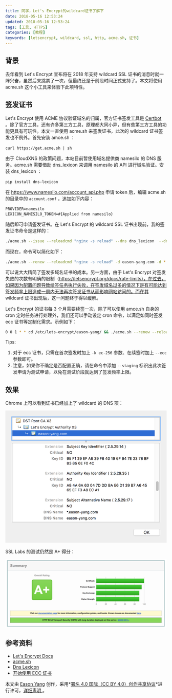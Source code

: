 ```yaml
---
title: 同学，Let's Encrypt的wildcard证书了解下
date: 2018-05-16 12:53:24
updated: 2018-05-16 12:53:24
tags: [工具, HTTPS]
categories: [教程]
keywords: [letsencrypt, wildcard, ssl, http, acme.sh, 证书]
---
```


## 背景

去年看到 Let's Encrypt 宣布将在 2018 年支持 wildcard SSL 证书的消息时就一阵兴奋，虽然后来跳票了一次，但最终还是于前段时间正式支持了。本文将使用 acme.sh 这个小工具来体验下此项特性。

## 签发证书

Let's Encrypt 使用 ACME 协议验证域名的归属，官方证书签发工具是 [Certbot](https://certbot.eff.org/) 。除了官方工具，还有许多第三方工具，原理都大同小异，但有些第三方工具的功能更具有可玩性。本文一直使用 acme.sh 来签发证书，此次的 wildcard 证书签发也不例外。首先安装 amce.sh ：

`curl https://get.acme.sh | sh`

由于 CloudXNS 的政策问题，本站目前暂使用域名提供商 namesilo 的 DNS 服务。acme.sh 需要借助 dns_lexicon 来调用 namesilo 的 API 进行域名验证。安装 dns_lexicon ：

`pip install dns-lexicon`

在 https://www.namesilo.com/account_api.php 申请 token 后，编辑 acme.sh 的目录中的 `account.conf` ，追加如下内容：

```
PROVIDER=namesilo
LEXICON_NAMESILO_TOKEN=#{Applied from namesilo}
```

随后即可申请签发证书。在 Let's Encrypt 的 wildcard SSL 证书出现前，我的签发证书命令是这样的：

```sh
./acme.sh --issue --reloadcmd "nginx -s reload" --dns dns_lexicon  --dnssleep 960 -d eason-yang.com -d www.eason-yang.com -d note.eason-yang.com -d search.eason-yang.com -d status.eason-yang.com -d wiki.eason-yang.com -d m.wiki.eason-yang.com -d up.wiki.eason-yang.com -d fonts.eason-yang.com -d jiathis.eason-yang.com -d v3.jiathis.eason-yang.com -d disqus.eason-yang.com -d s.jiathis.eason-yang.com -d gstatic.eason-yang.com -d easonyang.disqus.eason-yang.com -d disquscdn.eason-yang.com -d test.eason-yang.com -d i.eason-yang.com -d img.eason-yang.com -d file.eason-yang.com -d static.eason-yang.com --certhome /etc/lets-encrypt/eason-yang/rsa -f
```

而现在，命令可以简化如下：<!--more--> 

```sh
./acme.sh --renew --reloadcmd "nginx -s reload" -d eason-yang.com -d *.eason-yang.com --certhome /etc/lets-encrypt/eason-yang/rsa --dns dns_lexicon --dnssleep 960 --force
```

可以说大大精简了签发多域名证书的成本。另一方面，由于 Let's Encrypt 对签发失败的次数有明确的限制（https://letsencrypt.org/docs/rate-limits），在过去，如果因为配置问题导致续签任务执行失败，在签发域名过多的情况下是有可能达到签发频率上限造成一周内无法再次签发证书从而影响网站访问的。而在其 wildcard 证书出现后，这一问题终于得以缓解。

Let's Encrypt 的证书每 3 个月需要续签一次，除了可以使用 amce.sh 自身的 cron 定时任务进行处理外，我们还可以手动设定 cron 命令，以满足如同时签发 ecc 证书等定制化需求。示例如下：

```sh
0 0 1 * * cd /etc/lets-encrypt/eason-yang/ && ./acme.sh --renew --reloadcmd "nginx -s reload" -d eason-yang.com -d *.eason-yang.com --certhome /etc/lets-encrypt/eason-yang/rsa --dns dns_lexicon --dnssleep 960 --force 2>&1 | tee -a /etc/lets-encrypt/eason-yang/acme.log
```

Tips:

1. 对于 ecc 证书，只需在首次签发时加上 `-k ec-256` 参数、在续签时加上 `--ecc` 参数即可。
2. 注意，如果你不确定是否配置正确，请在命令中添加 `--staging` 标识出此次签发申请为测试申请，以免在测试阶段就达到了签发频率上限。

## 效果

Chrome 上可以看到证书已经加上了 wildcard 的 DNS 项：

![chrome-ssl](./letsencrypt-wildcard/chrome-ssl.png)

SSL Labs 的测试仍然是 A+ 得分：

![ssllabs-test](./letsencrypt-wildcard/ssllabs-test.png)

## 参考资料

- [Let's Encrypt Docs](https://letsencrypt.org/docs/)
- [acme.sh](https://github.com/Neilpang/acme.sh)
- [Dns Lexicon](https://github.com/AnalogJ/lexicon)
- [开始使用 ECC 证书](https://imququ.com/post/ecc-certificate.html)

本文由 [Eason Yang](https://eason-yang.com) 创作，采用*[署名 4.0 国际（CC BY 4.0）创作共享协议](http://creativecommons.org/licenses/by/4.0/deed.zh)*进行许可，[详细声明 ](https://eason-yang.com/about/)。